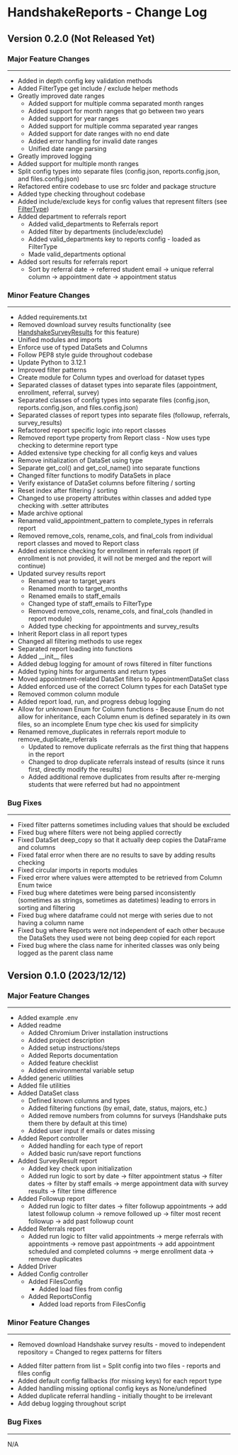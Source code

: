 # HandshakeReports - Change Log

## Version 0.2.0 (Not Released Yet)

### Major Feature Changes

---

- Added in depth config key validation methods
- Added FilterType get include / exclude helper methods
- Greatly improved date ranges
  - Added support for multiple comma separated month ranges
  - Added support for month ranges that go between two years
  - Added support for year ranges
  - Added support for multiple comma separated year ranges
  - Added support for date ranges with no end date
  - Added error handling for invalid date ranges
  - Unified date range parsing
- Greatly improved logging
- Added support for multiple month ranges
- Split config types into separate files (config.json, reports.config.json, and files.config.json)
- Refactored entire codebase to use src folder and package structure
- Added type checking throughout codebase
- Added include/exclude keys for config values that represent filters (see [FilterType](src/utils/type_utils.py))
- Added department to referrals report
  - Added valid_departments to Referrals report
  - Added filter by departments (include/exclude)
  - Added valid_departments key to reports config - loaded as FilterType
  - Made valid_departments optional
- Added sort results for referrals report
  - Sort by referral date -> referred student email -> unique referral column -> appointment date -> appointment status

### Minor Feature Changes

---

- Added requirements.txt
- Removed download survey results functionality (see [HandshakeSurveyResults](https://github.com/CLDC/HandshakeSurveyResults) for this feature)
- Unified modules and imports
- Enforce use of typed DataSets and Columns
- Follow PEP8 style guide throughout codebase
- Update Python to 3.12.1
- Improved filter patterns
- Create module for Column types and overload for dataset types
- Separated classes of dataset types into separate files (appointment, enrollment, referral, survey)
- Separated classes of config types into separate files (config.json, reports.config.json, and files.config.json)
- Separated classes of report types into separate files (followup, referrals, survey_results)
- Refactored report specific logic into report classes
- Removed report type property from Report class - Now uses type checking to determine report type
- Added extensive type checking for all config keys and values
- Remove initialization of DataSet using type
- Separate get_col() and get_col_name() into separate functions
- Changed filter functions to modify DataSets in place
- Verify existance of DataSet columns before filtering / sorting
- Reset index after filtering / sorting
- Changed to use property attributes within classes and added type checking with .setter attributes
- Made archive optional
- Renamed valid_appointment_pattern to complete_types in referrals report
- Removed remove_cols, rename_cols, and final_cols from individual report classes and moved to Report class
- Added existence checking for enrollment in referrals report (if enrollment is not provided, it will not be merged and the report will continue)
- Updated survey results report
  - Renamed year to target_years
  - Renamed month to target_months
  - Renamed emails to staff_emails
  - Changed type of staff_emails to FilterType
  - Removed remove_cols, rename_cols, and final_cols (handled in report module)
  - Added type checking for appointments and survey_results
- Inherit Report class in all report types
- Changed all filtering methods to use regex
- Separated report loading into functions
- Added \_\_init\_\_ files
- Added debug logging for amount of rows filtered in filter functions
- Added typing hints for arguments and return types
- Moved appointment-related DataSet filters to AppointmentDataSet class
- Added enforced use of the correct Column types for each DataSet type
- Removed common column module
- Added report load, run, and progress debug logging
- Allow for unknown Enum for Column functions - Because Enum do not allow for inheritance, each Column enum is defined separately in its own files, so an incomplete Enum type chec kis used for simplicity
- Renamed remove_duplicates in referrals report module to remove_duplicate_referrals
  - Updated to remove duplicate referrals as the first thing that happens in the report
  - Changed to drop duplicate referrals instead of results (since it runs first, directly modify the results)
  - Added additional remove duplicates from results after re-merging students that were referred but had no appointment

### Bug Fixes

---

- Fixed filter patterns sometimes including values that should be excluded
- Fixed bug where filters were not being applied correctly
- Fixed DataSet deep_copy so that it actually deep copies the DataFrame and columns
- Fixed fatal error when there are no results to save by adding results checking
- Fixed circular imports in reports modules
- Fixed error where values were attempted to be retrieved from Column Enum twice
- Fixed bug where datetimes were being parsed inconsistently (sometimes as strings, sometimes as datetimes) leading to errors in sorting and filtering
- Fixed bug where dataframe could not merge with series due to not having a column name
- Fixed bug where Reports were not independent of each other because the DataSets they used were not being deep copied for each report
- Fixed bug where the class name for inherited classes was only being logged as the parent class name

## Version 0.1.0 (2023/12/12)

### Major Feature Changes

---

- Added example .env
- Added readme
  - Added Chromium Driver installation instructions
  - Added project description
  - Added setup instructions/steps
  - Added Reports documentation
  - Added feature checklist
  - Added environmental variable setup
- Added generic utilities
- Added file utilities
- Added DataSet class
  - Defined known columns and types
  - Added filtering functions (by email, date, status, majors, etc.)
  - Added remove numbers from columns for surveys (Handshake puts them there by default at this time)
  - Added user input if emails or dates missing
- Added Report controller
  - Added handling for each type of report
  - Added basic run/save report functions
- Added SurveyResult report
  - Added key check upon initialization
  - Added run logic to sort by date -> filter appointment status -> filter dates -> filter by staff emails -> merge appointment data with survey results -> filter time difference
- Added Followup report
  - Added run logic to filter dates -> filter followup appointments -> add latest followup column -> remove followed up -> filter most recent followup -> add past followup count
- Added Referrals report
  - Added run logic to filter valid appointments -> merge referrals with appointments -> remove past appointments -> add appointment scheduled and completed columns -> merge enrollment data -> remove duplicates
- Added Driver
- Added Config controller
  - Added FilesConfig
    - Added load files from config
  - Added ReportsConfig
    - Added load reports from FilesConfig

### Minor Feature Changes

---

- Removed download Handshake survey results - moved to independent repository
  = Changed to regex patterns for filters

* Added filter pattern from list
  = Split config into two files - reports and files config
* Added default config fallbacks (for missing keys) for each report type
* Added handling missing optional config keys as None/undefined
* Added duplicate referral handling - initially thought to be irrelevant
* Add debug logging throughout script

### Bug Fixes

---

N/A
